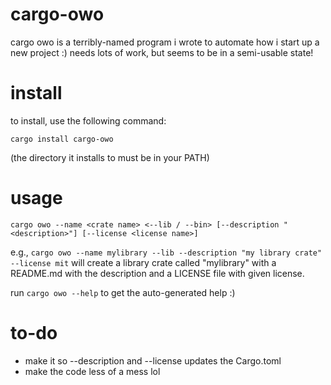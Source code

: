 # cargo-owo
cargo owo is a terribly-named program i wrote to automate how i start up a new project :) needs lots of work, but seems to be in a semi-usable state!

# install
to install, use the following command:
```
cargo install cargo-owo
```
(the directory it installs to must be in your PATH)

# usage
```
cargo owo --name <crate name> <--lib / --bin> [--description "<description>"] [--license <license name>]
```

e.g., `cargo owo --name mylibrary --lib --description "my library crate" --license mit` will create a library crate called "mylibrary" with a README.md with the description and a LICENSE file with given license.

run `cargo owo --help` to get the auto-generated help :)

# to-do
- make it so --description and --license updates the Cargo.toml
- make the code less of a mess lol